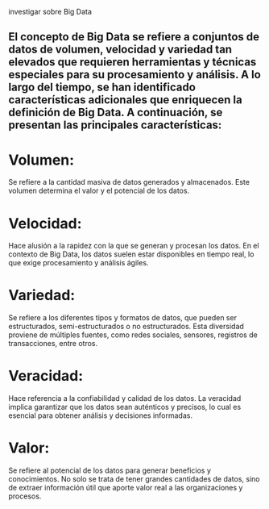 investigar sobre Big Data
## El concepto de Big Data se refiere a conjuntos de datos de volumen, velocidad y variedad tan elevados que requieren herramientas y técnicas especiales para su procesamiento y análisis. A lo largo del tiempo, se han identificado características adicionales que enriquecen la definición de Big Data. A continuación, se presentan las principales características:

# Volumen:
Se refiere a la cantidad masiva de datos generados y almacenados. Este volumen determina el valor y el potencial de los datos. 
# Velocidad:
Hace alusión a la rapidez con la que se generan y procesan los datos. En el contexto de Big Data, los datos suelen estar disponibles en tiempo real, lo que exige procesamiento y análisis ágiles. 
# Variedad:
Se refiere a los diferentes tipos y formatos de datos, que pueden ser estructurados, semi-estructurados o no estructurados. Esta diversidad proviene de múltiples fuentes, como redes sociales, sensores, registros de transacciones, entre otros. 
# Veracidad:
Hace referencia a la confiabilidad y calidad de los datos. La veracidad implica garantizar que los datos sean auténticos y precisos, lo cual es esencial para obtener análisis y decisiones informadas. 
# Valor:
Se refiere al potencial de los datos para generar beneficios y conocimientos. No solo se trata de tener grandes cantidades de datos, sino de extraer información útil que aporte valor real a las organizaciones y procesos. 
